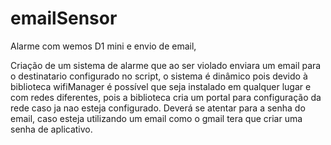 # emailSensor
 Alarme com wemos D1 mini e envio de email,
 
Criação de um sistema de alarme que ao ser violado enviara um email para o destinatario configurado no script, o sistema é dinâmico pois devido à biblioteca wifiManager é possível que seja instalado em qualquer lugar e com redes diferentes, pois a biblioteca cria um portal para configuração da rede caso ja nao esteja configurado.
Deverá se atentar para a senha do email, caso esteja utilizando um email como o gmail tera que criar uma senha de aplicativo.

